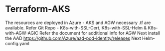 # Terraform-AKS
The resources are deployed in Azure - AKS and AGW necessary .tf are available.
Refer Git Repo - K8s-with-SSL-Cert, K8s-with-SSL-Helm & K8s-with-AGW-AGIC 
Refer the document for additional info for AGW
Next install the AAD https://github.com/Azure/aad-pod-identity/releases
Next Helm-config.yaml